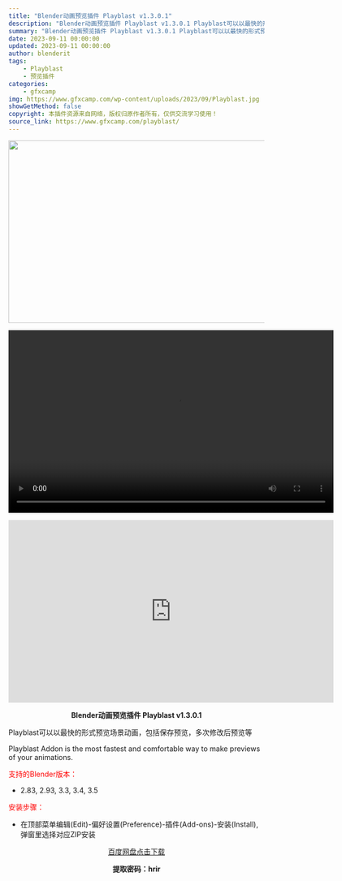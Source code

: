 ```yaml
---
title: "Blender动画预览插件 Playblast v1.3.0.1"
description: "Blender动画预览插件 Playblast v1.3.0.1 Playblast可以以最快的形式预览场景动画，包括保存预览，多次修改后预览等 Playblast Addon is the most..."
summary: "Blender动画预览插件 Playblast v1.3.0.1 Playblast可以以最快的形式预览场景动画，包括保存预览，多次修改后预览等 Playblast Addon is the most..."
date: 2023-09-11 00:00:00
updated: 2023-09-11 00:00:00
author: blenderit
tags: 
    - Playblast
    - 预览插件
categories:
    - gfxcamp
img: https://www.gfxcamp.com/wp-content/uploads/2023/09/Playblast.jpg
showGetMethod: false
copyright: 本插件资源来自网络，版权归原作者所有，仅供交流学习使用！
source_link: https://www.gfxcamp.com/playblast/
---
```

<div><p><img decoding="async" class="aligncenter size-full wp-image-114980" src="https://www.gfxcamp.com/wp-content/uploads/2023/09/Playblast.jpg" data-src="https://www.gfxcamp.com/wp-content/uploads/2023/09/Playblast.jpg" alt="" width="640" height="360" data-srcset="https://www.gfxcamp.com/wp-content/uploads/2023/09/Playblast.jpg 640w, https://www.gfxcamp.com/wp-content/uploads/2023/09/Playblast-150x84.jpg 150w" data-sizes="(max-width: 640px) 100vw, 640px"><br>
</p><center><div style="width: 640px;" class="wp-video"><!--[if lt IE 9]><script>document.createElement('video');</script><![endif]-->
<video class="wp-video-shortcode" id="video-114987-1" width="640" height="360" preload="true" controls="controls"><source type="video/mp4" src="http://cloud.video.taobao.com/play/u/null/p/1/e/6/t/1/426997065929.mp4?_=1"></source><a href="http://cloud.video.taobao.com/play/u/null/p/1/e/6/t/1/426997065929.mp4">http://cloud.video.taobao.com/play/u/null/p/1/e/6/t/1/426997065929.mp4</a></video></div></center><p style="text-align: center;"><iframe loading="lazy" src="https://player.youku.com/embed/XNjAyNTAxMDc2OA==" width="640" height="360" frameborder="0" allowfullscreen="allowfullscreen" data-mce-fragment="1"></iframe></p><p style="text-align: center;"><strong>Blender动画预览插件 Playblast v1.3.0.1</strong></p><p>Playblast可以以最快的形式预览场景动画，包括保存预览，多次修改后预览等</p><p>Playblast Addon is the most fastest and comfortable way to make previews of your animations.</p><p style="text-align: left;"><span style="color: #ff0000;">支持的Blender版本：</span></p><ul>
<li style="text-align: left;">2.83, 2.93, 3.3, 3.4, 3.5</li>
</ul><p style="text-align: left;"><span style="color: #ff0000;">安装步骤：</span></p><ul>
<li>在顶部菜单编辑(Edit)-偏好设置(Preference)-插件(Add-ons)-安装(Install),弹窗里选择对应ZIP安装</li>
</ul><p style="text-align: center;"><a class="maxbutton-3 maxbutton maxbutton-baidu" target="_blank" rel="noopener" href="https://pan.baidu.com/s/1nMWQWARuAsR1tMFCzyjGYg?pwd=hrir"><span class="mb-text">百度网盘点击下载</span></a></p><p style="text-align: center;"><strong>提取密码：hrir</strong></p></div>